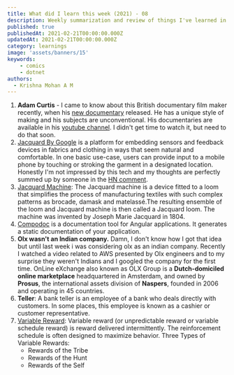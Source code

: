 ```yaml
---
title: What did I learn this week (2021) - 08
description: Weekly summarization and review of things I've learned in the third week of February 2021 
published: true
publishedAt: 2021-02-21T00:00:00.000Z
updatedAt: 2021-02-21T00:00:00.000Z
category: learnings
image: 'assets/banners/15'
keywords: 
    - comics
    - dotnet
authors:
  - Krishna Mohan A M
---
```


1. **Adam Curtis** - I came to know about this British documentary film maker recently, when his [new documentary](https://en.wikipedia.org/wiki/Can%27t_Get_You_Out_of_My_Head_(TV_series)) released. He has a unique style of making and his subjects are unconventional. His documentaries are available in his [youtube channel](https://www.youtube.com/c/AdamCurtisDocumentary). I didn't get time to watch it, but need to do that soon.
2. [Jacquard By Google](https://atap.google.com/jacquard/) is a platform for embedding sensors and feedback devices in fabrics and clothing in ways that seem natural and comfortable.  In one basic use-case, users can provide input to a mobile phone by touching or stroking the garment in a designated location. Honestly I'm not impressed by this tech and my thoughts are perfectly summed up by someone in the [HN comment](https://news.ycombinator.com/item?id=26162710).
3. [Jacquard Machine](https://en.wikipedia.org/wiki/Jacquard_machine): The Jacquard machine is a device fitted to a loom that simplifies the process of manufacturing textiles with such complex patterns as brocade, damask and matelassé.The resulting ensemble of the loom and Jacquard machine is then called a Jacquard loom. The machine was invented by Joseph Marie Jacquard in 1804.
4. [Compodoc](https://compodoc.app/) is a documentation tool for Angular applications. It generates a static documentation of your application.
5. **Olx wasn't an Indian company.** Damn, I don't know how I got that idea but until last week i was considering olx as an indian company. Recently I watched a video related to AWS presented by Olx engineers and to my surprise they weren't Indians and I googled the company for the first time. OnLine eXchange also known as OLX Group is a **Dutch-domiciled online marketplace** headquartered in Amsterdam, and owned by **Prosus**, the international assets division of **Naspers**, founded in 2006 and operating in 45 countries.
6. **Teller**: A bank teller is an employee of a bank who deals directly with customers. In some places, this employee is known as a cashier or customer representative. 
7. [Variable Reward](https://designli.co/blog/a-deep-dive-on-variable-rewards-and-how-to-use-them/): Variable reward (or unpredictable reward or variable schedule reward) is reward delivered intermittently. The reinforcement schedule is often designed to maximize behavior. Three Types of Variable Rewards:
    - Rewards of the Tribe
    - Rewards of the Hunt
    - Rewards of the Self